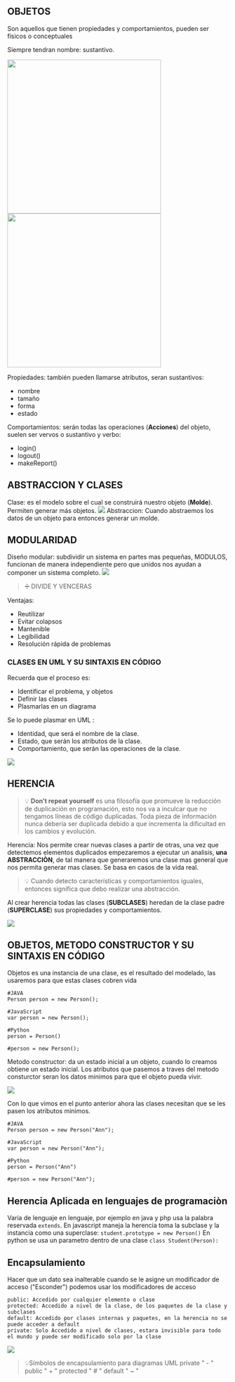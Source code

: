 ## OBJETOS
Son aquellos que tienen propiedades y comportamientos, pueden ser físicos o conceptuales

Siempre tendran nombre: sustantivo.


<img width="350px" src="https://static.platzi.com/media/user_upload/dog-2833b1ce-4289-447a-8cd0-7ad9b6f0da1a.jpg" />

<img width="350px" src="https://static.platzi.com/media/user_upload/Captura-7f6bae62-f552-4a1b-a837-a95552a921f3.jpg" />

Propiedades: también pueden llamarse atributos, seran sustantivos:
* nombre
* tamaño
* forma
* estado

Comportamientos: serán todas las operaciones (**Acciones**) del objeto, suelen ser vervos o sustantivo y verbo:
* login()
* logout()
* makeReport()

## ABSTRACCION Y CLASES

Clase: es el modelo sobre el cual se construirá nuestro objeto (**Molde**). Permiten generar más objetos. 
<img src="https://static.platzi.com/media/user_upload/clip_image001-8ad14bdf-1124-4e5f-8815-650c61712dd8.jpg"/>
Abstraccion: Cuando abstraemos los datos de un objeto para entonces generar un molde.

## MODULARIDAD

Diseño modular: subdividir un sistema en partes mas pequeñas, MODULOS, funcionan de manera independiente pero que unidos nos ayudan a componer un sistema completo. 
<img src="https://static.platzi.com/media/user_upload/modularidad-vs-estructurada-77798962-0080-480c-8e50-e1b88cc2b52b.jpg"/>

> ➗ DIVIDE Y VENCERAS

Ventajas:
* Reutilizar
* Evitar colapsos
* Mantenible
* Legibilidad
* Resolución rápida de problemas

### CLASES EN UML Y SU SINTAXIS EN CÓDIGO

Recuerda que el proceso es:
* Identificar el problema, y objetos
* Definir las clases
* Plasmarlas en un diagrama

Se lo puede plasmar en UML :
* Identidad, que será el nombre de la clase.
* Estado, que serán los atributos de la clase.
* Comportamiento, que serán las operaciones de la clase.

<img src="https://static.platzi.com/media/user_upload/Ejemplo-Clases-Distintos-Lenguajes-41672a36-5465-4bc5-94d6-b53419e3a411.jpg" />

## HERENCIA
> 💡 **Don’t repeat yourself** es una filosofía que promueve la reducción de duplicación en programación, esto nos va a inculcar que no tengamos líneas de código duplicadas. Toda pieza de información nunca debería ser duplicada debido a que incrementa la dificultad en los cambios y evolución.

Herencia: Nos permite crear nuevas clases a partir de otras, una vez que detectemos elementos duplicados empezaremos a ejecutar un analisis, **una ABSTRACCIÒN**, de tal manera que generaremos una clase mas general que nos permita generar mas clases.
Se basa en casos de la vida real.

> 💡 Cuando detecto características y comportamientos iguales, entonces significa que debo realizar una abstracción.

Al crear herencia todas las clases (**SUBCLASES**) heredan de la clase padre (**SUPERCLASE**) sus propiedades y comportamientos.

<img src="https://i.imgur.com/r0oFHTr.png"/>

## OBJETOS, METODO CONSTRUCTOR Y SU SINTAXIS EN CÓDIGO

Objetos es una instancia de una clase, es el resultado del modelado, las usaremos para que estas clases cobren vida

```
#JAVA
Person person = new Person();

#JavaScript
var person = new Person();

#Python
person = Person()

#person = new Person();
```
Metodo constructor: da un estado inicial a un objeto, cuando lo creamos obtiene un estado inicial.
Los atributos que pasemos a traves del metodo consturctor seran los datos minimos para que el objeto pueda vivir.

<img src="https://static.platzi.com/media/user_upload/58-5f06fef2-f1d2-401c-89e9-b5f1aa9637a2.jpg">

Con lo que vimos en el punto anterior ahora las clases necesitan que se les pasen los atributos minimos.

```
#JAVA
Person person = new Person("Ann");

#JavaScript
var person = new Person("Ann");

#Python
person = Person("Ann")

#person = new Person("Ann");
```

## Herencia Aplicada en lenguajes de programaciòn

Varia de lenguaje en lenguaje, por ejemplo en java y php usa la palabra reservada `extends`.
En javascript maneja la herencia toma la subclase y la instancia como una superclase: `student.prototype = new Person()`
En python se usa un parametro dentro de una clase `class Student(Person):`

## Encapsulamiento
Hacer que un dato sea inalterable cuando se le asigne un modificador de acceso ("Esconder")
podemos usar los modificadores de acceso

```
public: Accedido por cualquier elemento o clase
protected: Accedido a nivel de la clase, de los paquetes de la clase y subclases
default: Accedido por clases internas y paquetes, en la herencia no se puede acceder a default
private: Solo Accedido a nivel de clases, estara invisible para todo el mundo y puede ser modificado solo por la clase

```

<img src="https://static.platzi.com/media/user_upload/encapsulamiento-Modificadores%20de%20acceso-69d34fb4-21e0-405d-a572-712db3ea171c.jpg" />

> 💡Símbolos de encapsulamiento para diagramas UML
private " - "
public " + "
protected " # "
default " ~ " 